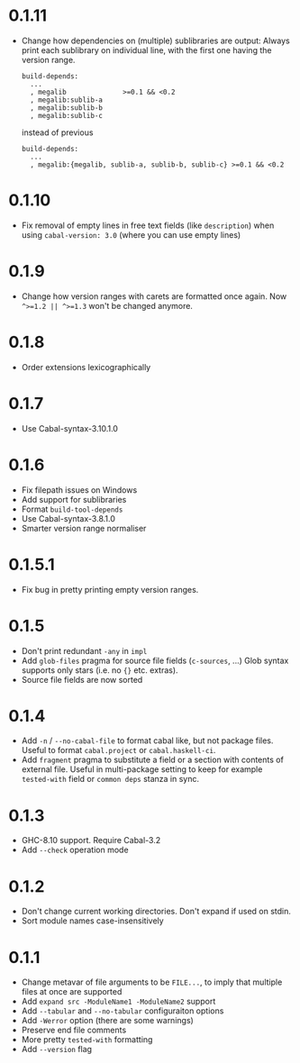 # 0.1.11

- Change how dependencies on (multiple) sublibraries are output:
  Always print each sublibrary on individual line,
  with the first one having the version range.

  ```cabal
  build-depends:
    ...
    , megalib              >=0.1 && <0.2
    , megalib:sublib-a
    , megalib:sublib-b
    , megalib:sublib-c
  ```

  instead of previous

  ```
  build-depends:
    ...
    , megalib:{megalib, sublib-a, sublib-b, sublib-c} >=0.1 && <0.2
  ```

# 0.1.10

- Fix removal of empty lines in free text fields (like `description`)
  when using `cabal-version: 3.0` (where you can use empty lines)

# 0.1.9

- Change how version ranges with carets are formatted once again.
  Now `^>=1.2 || ^>=1.3` won't be changed anymore.

# 0.1.8

- Order extensions lexicographically

# 0.1.7

- Use Cabal-syntax-3.10.1.0

# 0.1.6

- Fix filepath issues on Windows
- Add support for sublibraries
- Format `build-tool-depends`
- Use Cabal-syntax-3.8.1.0
- Smarter version range normaliser

# 0.1.5.1

- Fix bug in pretty printing empty version ranges.

# 0.1.5

- Don't print redundant `-any` in `impl`
- Add `glob-files` pragma for source file fields (`c-sources`, ...)
  Glob syntax supports only stars (i.e. no `{}` etc. extras).
- Source file fields are now sorted

# 0.1.4

- Add `-n` / `--no-cabal-file` to format cabal like, but not package files.
  Useful to format `cabal.project` or `cabal.haskell-ci`.
- Add `fragment` pragma to substitute a field or a section with
  contents of external file.
  Useful in multi-package setting to keep for example
  `tested-with` field or `common deps` stanza in sync.

# 0.1.3

- GHC-8.10 support. Require Cabal-3.2
- Add `--check` operation mode

# 0.1.2

- Don't change current working directories. Don't expand if used on stdin.
- Sort module names case-insensitively

# 0.1.1

- Change metavar of file arguments to be `FILE...`,
  to imply that multiple files at once are supported
- Add `expand src -ModuleName1 -ModuleName2` support
- Add `--tabular` and `--no-tabular` configuraiton options
- Add `-Werror` option (there are some warnings)
- Preserve end file comments
- More pretty `tested-with` formatting
- Add `--version` flag
